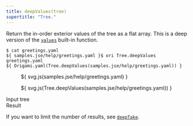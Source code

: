 ```yaml
---
title: deepValues(tree)
supertitle: "Tree."
---
```


Return the in-order exterior values of the tree as a flat array. This is a deep version of the [`values`](values.html) built-in function.

```console
$ cat greetings.yaml
${ samples.jse/help/greetings.yaml }$ ori Tree.deepValues greetings.yaml
${ Origami.yaml(Tree.deepValues(samples.jse/help/greetings.yaml)) }
```

<div class="sideBySide">
  <figure>
    ${ svg.js(samples.jse/help/greetings.yaml) }
  </figure>
  <figure>
    ${ svg.js(Tree.deepValues(samples.jse/help/greetings.yaml)) }
  </figure>
  <figcaption>Input tree</figcaption>
  <figcaption>Result</figcaption>
</div>

If you want to limit the number of results, see [`deepTake`](deepTake.html).
